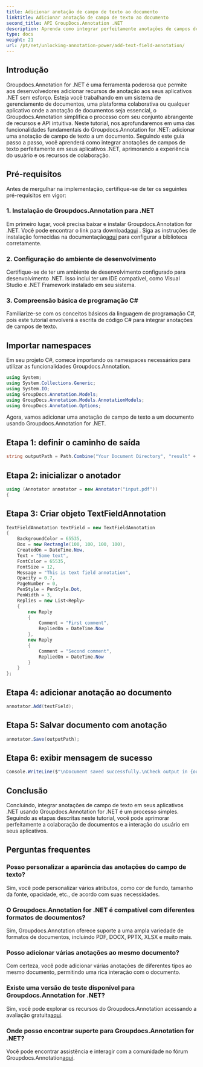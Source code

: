```yaml
---
title: Adicionar anotação de campo de texto ao documento
linktitle: Adicionar anotação de campo de texto ao documento
second_title: API GroupDocs.Annotation .NET
description: Aprenda como integrar perfeitamente anotações de campos de texto em seus aplicativos .NET usando Groupdocs.Annotation for .NET.
type: docs
weight: 21
url: /pt/net/unlocking-annotation-power/add-text-field-annotation/
---
```

## Introdução
Groupdocs.Annotation for .NET é uma ferramenta poderosa que permite aos desenvolvedores adicionar recursos de anotação aos seus aplicativos .NET sem esforço. Esteja você trabalhando em um sistema de gerenciamento de documentos, uma plataforma colaborativa ou qualquer aplicativo onde a anotação de documentos seja essencial, o Groupdocs.Annotation simplifica o processo com seu conjunto abrangente de recursos e API intuitiva.
Neste tutorial, nos aprofundaremos em uma das funcionalidades fundamentais do Groupdocs.Annotation for .NET: adicionar uma anotação de campo de texto a um documento. Seguindo este guia passo a passo, você aprenderá como integrar anotações de campos de texto perfeitamente em seus aplicativos .NET, aprimorando a experiência do usuário e os recursos de colaboração.
## Pré-requisitos
Antes de mergulhar na implementação, certifique-se de ter os seguintes pré-requisitos em vigor:
### 1. Instalação de Groupdocs.Annotation para .NET
 Em primeiro lugar, você precisa baixar e instalar Groupdocs.Annotation for .NET. Você pode encontrar o link para download[aqui](https://releases.groupdocs.com/annotation/net/) . Siga as instruções de instalação fornecidas na documentação[aqui](https://reference.groupdocs.com/annotation/net/) para configurar a biblioteca corretamente.
### 2. Configuração do ambiente de desenvolvimento
Certifique-se de ter um ambiente de desenvolvimento configurado para desenvolvimento .NET. Isso inclui ter um IDE compatível, como Visual Studio e .NET Framework instalado em seu sistema.
### 3. Compreensão básica de programação C#
Familiarize-se com os conceitos básicos da linguagem de programação C#, pois este tutorial envolverá a escrita de código C# para integrar anotações de campos de texto.

## Importar namespaces
Em seu projeto C#, comece importando os namespaces necessários para utilizar as funcionalidades Groupdocs.Annotation.
```csharp
using System;
using System.Collections.Generic;
using System.IO;
using GroupDocs.Annotation.Models;
using GroupDocs.Annotation.Models.AnnotationModels;
using GroupDocs.Annotation.Options;
```

Agora, vamos adicionar uma anotação de campo de texto a um documento usando Groupdocs.Annotation for .NET.
## Etapa 1: definir o caminho de saída
```csharp
string outputPath = Path.Combine("Your Document Directory", "result" + Path.GetExtension("input.pdf"));
```
## Etapa 2: inicializar o anotador
```csharp
using (Annotator annotator = new Annotator("input.pdf"))
{
```
## Etapa 3: Criar objeto TextFieldAnnotation
```csharp
TextFieldAnnotation textField = new TextFieldAnnotation
{
    BackgroundColor = 65535,
    Box = new Rectangle(100, 100, 100, 100),
    CreatedOn = DateTime.Now,
    Text = "Some text",
    FontColor = 65535,
    FontSize = 12,
    Message = "This is text field annotation",
    Opacity = 0.7,
    PageNumber = 0,
    PenStyle = PenStyle.Dot,
    PenWidth = 3,
    Replies = new List<Reply>
    {
        new Reply
        {
            Comment = "First comment",
            RepliedOn = DateTime.Now
        },
        new Reply
        {
            Comment = "Second comment",
            RepliedOn = DateTime.Now
        }
    }
};
```
## Etapa 4: adicionar anotação ao documento
```csharp
annotator.Add(textField);
```
## Etapa 5: Salvar documento com anotação
```csharp
annotator.Save(outputPath);
```
## Etapa 6: exibir mensagem de sucesso
```csharp
Console.WriteLine($"\nDocument saved successfully.\nCheck output in {outputPath}.");
```

## Conclusão
Concluindo, integrar anotações de campo de texto em seus aplicativos .NET usando Groupdocs.Annotation for .NET é um processo simples. Seguindo as etapas descritas neste tutorial, você pode aprimorar perfeitamente a colaboração de documentos e a interação do usuário em seus aplicativos.
## Perguntas frequentes
### Posso personalizar a aparência das anotações do campo de texto?
Sim, você pode personalizar vários atributos, como cor de fundo, tamanho da fonte, opacidade, etc., de acordo com suas necessidades.
### O Groupdocs.Annotation for .NET é compatível com diferentes formatos de documentos?
Sim, Groupdocs.Annotation oferece suporte a uma ampla variedade de formatos de documentos, incluindo PDF, DOCX, PPTX, XLSX e muito mais.
### Posso adicionar várias anotações ao mesmo documento?
Com certeza, você pode adicionar várias anotações de diferentes tipos ao mesmo documento, permitindo uma rica interação com o documento.
### Existe uma versão de teste disponível para Groupdocs.Annotation for .NET?
 Sim, você pode explorar os recursos do Groupdocs.Annotation acessando a avaliação gratuita[aqui](https://releases.groupdocs.com/).
### Onde posso encontrar suporte para Groupdocs.Annotation for .NET?
 Você pode encontrar assistência e interagir com a comunidade no fórum Groupdocs.Annotation[aqui](https://forum.groupdocs.com/c/annotation/10).